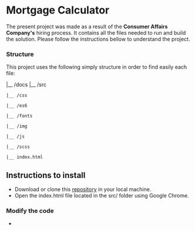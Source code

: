 # Mortgage Calculator

The present project was made as a result of the **Consumer Affairs Company's** hiring process. It contains all the files needed to run and build the solution. Please follow the instructions bellow to understand the project.

### Structure
This project uses the following simply structure in order to find easily each file:

|__ /docs
|__ /src

    |__ /css
    
    |__ /es6
    
    |__ /fonts
    
    |__ /img
    
    |__ /js
    
    |__ /scss
    
    |__ index.html

## Instructions to install
- Download or clone this [repository](https://github.com/CarlosAngulo/Mortgage-Calculator.git) in your local machine.
- Open the index.html file located in the src/ folder using Google Chrome.

### Modify the code
- 
